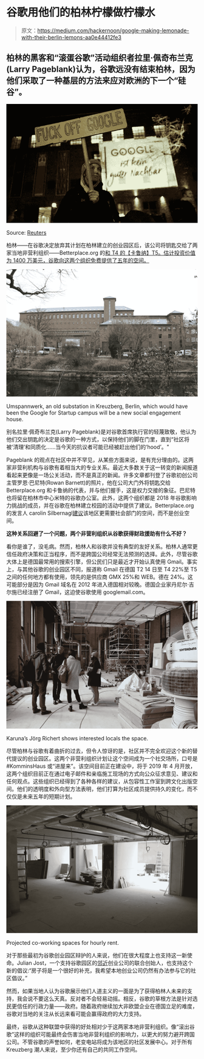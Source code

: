 # 谷歌用他们的柏林柠檬做柠檬水

> 原文：<https://medium.com/hackernoon/google-making-lemonade-with-their-berlin-lemons-aa0e44412fe3>

## 柏林的黑客和“滚蛋谷歌”活动组织者拉里·佩奇布兰克(Larry Pageblank)认为，谷歌远没有结束柏林，因为他们采取了一种基层的方法来应对欧洲的下一个“硅谷”。

![](img/c2190dea66be3f7bb03eb8c2179cff0a.png)

Source: [Reuters](http://cms.trust.org/item/20171218180621-dl4ys)

柏林——在谷歌决定放弃其计划在柏林建立的创业园区后，该公司将钥匙交给了两家当地非营利组织——Betterplace.org 的[和 T4 的【卡鲁纳】T5。估计投资价值为 1400 万美元，谷歌向这两个组织免费提供了五年的空间。](https://www.betterplace.org/de)

![](img/73c27d94b4db58c33b86035b5ca5283d.png)

Umspannwerk, an old substation in Kreuzberg, Berlin, which would have been the Google for Startup campus will be a new social engagement house.

别名拉里·佩奇布兰克(Larry Pageblank)是对谷歌首席执行官的轻蔑致敬，他认为他们交出钥匙的决定是谷歌的一种方式，以保持他们的脚在门里，直到“社区将被‘清理’和同质化……当今天的抗议者可能已经被赶出他们的‘hood’。"

Pageblank 的观点在社区中并不罕见，从某些方面来说，是有充分理由的。这两家非营利机构与谷歌有着相当大的专业关系。最近大多数关于这一转变的新闻报道看起来更像是一场公关活动，而不是真正的新闻。许多文章都刊登了谷歌初创公司主管罗恩·巴尼特(Rowan Barnett)的照片，他在公司大门外将钥匙交给 Betterplace.org 和卡鲁纳的代表，并与他们握手，这是权力交接的象征。巴尼特也将留在柏林市中心米特的谷歌办公室。此外，这两个组织都是 2018 年谷歌影响力挑战的成员，并在谷歌在柏林建立校园的活动中提供了建议。Betterplace.org 的发言人 carolin Silbernagl[建议](https://www.eldiario.es/economia/salida-social-Google-berlines-Kreuzberg_0_835716956.html)该地区更需要社会部门的空间，而不是创业空间。

**这种关系回避了一个问题，两个非营利组织从谷歌获得财政援助有什么不好？**

看你是谁了，没毛病。然而，柏林人和谷歌并没有典型的友好关系。柏林人通常更信任政府决策和正当程序，而不是跨国公司经常无法预测的选择。此外，尽管谷歌大体上是德国最常用的搜索引擎，但公民们只是最近才开始认真使用 Gmail。事实上，与其他谷歌的创业园区不同，报道称 Gmail 在德国 T2 14 日至 T4 22%至 T5 之间的任何地方都有使用，领先的是供应商 GMX 25%和 WEB。德在 24%。这可能部分是因为 Gmail 域名在 2012 年进入德国相对较晚。德国企业家丹尼尔·吉尔施已经注册了 Gmail，这迫使谷歌使用 googlemail.com。

![](img/61c82fa4aef5b4f1d2523b4cbfbacaa0.png)

Karuna’s Jörg Richert shows interested locals the space.

尽管柏林与谷歌有着曲折的过去，但令人惊讶的是，社区并不完全欢迎这个新的替代提议的创业园区。这两个非营利组织计划让这个空间成为一个社交场所，口号是#KomminsHaus 或“进屋来”。该空间目前正在建设中，将于 2019 年 4 月开放，这两个组织目前正在通过电子邮件和亲临施工现场的方式向公众征求意见、建议和任何观点。这些组织已经得到了各种各样的建议，从包容性工作室到跨文化出版空间。他们的透明度和外向型方法表明，他们打算为社区成员提供持久的变化，而不仅仅是未来五年的短期计划。

![](img/c2a578dd179718a92c6f2697faa3c384.png)

Projected co-working spaces for hourly rent.

对于那些最初为谷歌创业园区辩护的人来说，他们在很大程度上也支持这一新使命。Julian Jost，一个支持谷歌园区的[邻近](https://www.spacebase.com/en/)创业公司的联合创始人，也支持这个新的倡议:“房子将是一个很好的补充，我希望本地创业公司仍然有办法参与它的社区倡议。”

然而，如果当地人认为谷歌展示他们人道主义的一面是为了获得柏林人未来的支持，我会说不要这么天真。反对者不会轻易动摇。相反，谷歌的草根方法是针对选民更信任的行政力量——政府。随着政府继续加大非欧盟企业在德国立足的难度，谷歌对当地的关注从长远来看可能会赢得政府的大力支持。

最终，谷歌从这种联盟中获得的好处相对少于这两家本地非营利组织。像“滚出谷歌”这样的组织可能最终会伤害当地非营利组织的影响力，以更大的努力避开跨国公司。不管谷歌的声誉如何，老变电站将成为该地区的社区发展中心。对于所有 Kreuzberg 潮人来说，至少你还有自己的共同工作空间。